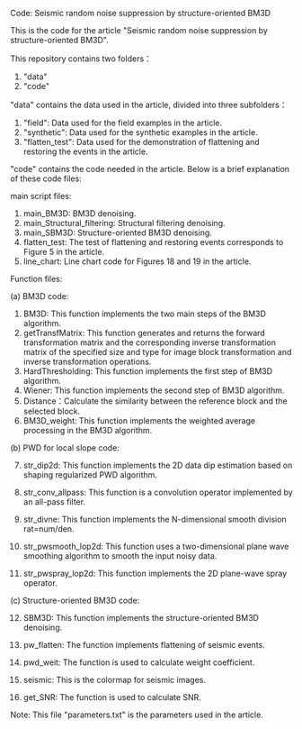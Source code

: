 Code: Seismic random noise suppression by structure-oriented BM3D

This is the code for the article "Seismic random noise suppression by structure-oriented BM3D".

This repository contains two folders：

1. "data"
2. "code"

"data" contains the data used in the article, divided into three subfolders：

1. "field": Data used for the field examples in the article.
2. "synthetic": Data used for the synthetic examples in the article.
3. "flatten_test":  Data used for the demonstration of flattening and restoring the events in the article.

"code" contains the code needed in the article. Below is a brief explanation of these code files:

main script files:

1. main_BM3D: BM3D denoising.
2. main_Structural_filtering: Structural filtering denoising.
3. main_SBM3D: Structure-oriented BM3D denoising.
4. flatten_test: The test of flattening and restoring events corresponds to Figure 5 in the article.
5. line_chart: Line chart code for Figures 18 and 19 in the article.

Function files:  

(a) BM3D code:

1. BM3D: This function implements the two main steps of the BM3D algorithm.
2. getTransfMatrix: This function generates and returns the forward transformation matrix and the corresponding inverse transformation matrix of the specified size and type for image block transformation and inverse transformation operations.
3. HardThresholding: This function  implements  the first step of BM3D algorithm.
4. Wiener:  This function  implements  the second step of BM3D algorithm.
5. Distance：Calculate the similarity between the reference block and the selected block.
6. BM3D_weight: This function implements the weighted average processing in the BM3D algorithm. 

(b) PWD for local slope code:  

7. str_dip2d: This function implements the 2D data dip estimation based on shaping regularized PWD algorithm.  

8. str_conv_allpass: This function is a convolution operator implemented by an all-pass filter.  

9. str_divne: This function implements the N-dimensional smooth division rat=num/den.  
10. str_pwsmooth_lop2d: This function uses a two-dimensional plane wave smoothing algorithm to smooth the input noisy data.  
11. str_pwspray_lop2d: This function implements the 2D plane-wave spray operator.

(c) Structure-oriented BM3D code:  

12. SBM3D: This function implements the structure-oriented BM3D denoising.  

13. pw_flatten: The function implements flattening of seismic events.  

14. pwd_weit:  The function is used to calculate weight coefficient.  
15. seismic: This is the colormap for seismic images.  
16. get_SNR: The function is used to calculate SNR.

Note: This file "parameters.txt" is the parameters used in the article.

